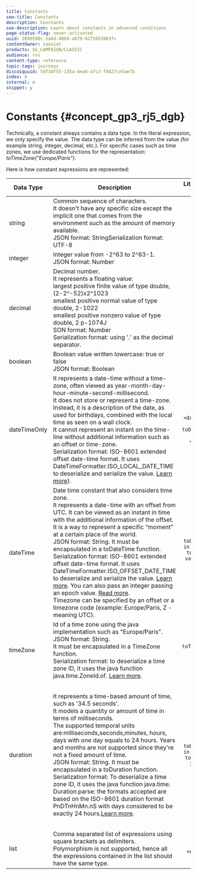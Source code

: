 ```yaml
---
title: Constants
seo-title: Constants
description: Constants
seo-description: Learn about constants in advanced conditions
page-status-flag: never-activated
uuid: 269d590c-5a6d-40b9-a879-02f5033863fc
contentOwner: sauviat
products: SG_CAMPAIGN/CLASSIC
audience: rns
content-type: reference
topic-tags: journeys
discoiquuid: 5df34f55-135a-4ea8-afc2-f9427ce5ae7b
index: n
internal: n
snippet: y
---
```


# Constants {#concept_gp3_rj5_dgb}

Technically, a constant always contains a data type. In the literal expression, we only specify the value. The data type can be inferred from the value (for example string, integer, decimal, etc.). For specific cases such as time zones, we use dedicated functions for the representation: _toTimeZone("Europe/Paris")_.

Here is how constant expressions are represented:

|Data Type|Description|Literal Representation &nbsp; &nbsp; &nbsp; &nbsp; &nbsp; &nbsp; &nbsp; &nbsp;|Example|
|---|---|:-------------:|:----------:|
|string|Common sequence of characters.<br/> It doesn't have any specific size except the implicit one that comes from the environment such as the amount of memory available.<br/>JSON format: StringSerialization format: UTF-8|`"<value>"`<br/>`'<value>'`|`"hello world"`<br/> `'hello world'`|
|integer|Integer value from -2^63 to 2^63-1.<br/>JSON format: Number|`<integer value>`|42|
|decimal|Decimal number.<br/> It represents a floating value:<br/>largest positive finite value of type double, (2-2^-52)x2^1023<br/>smallest positive normal value of type double, 2-1022<br/>smallest positive nonzero value of type double, 2 p-1074J<br/>SON format: Number<br/>Serialization format: using '.' as the decimal separator.|`<integer value>.<integer value>`|`3.14`|
|boolean|Boolean value written lowercase: true or false<br/>JSON format: Boolean|`true` <br/>`false`|`true`|
|dateTimeOnly|It represents a date-time without a time-zone, often viewed as year-month-day-hour-minute-second-millisecond.<br/>It does not store or represent a time-zone. Instead, it is a description of the date, as used for birthdays, combined with the local time as seen on a wall clock. <br/>It cannot represent an instant on the time-line without additional information such as an offset or time-zone.<br/>Serialization format: ISO-8601 extended offset date-time format. It uses DateTimeFormatter.ISO_LOCAL_DATE_TIME to deserialize and serialize the value. [Learn more](https://docs.oracle.com/javase/8/docs/api/java/time/format/DateTimeFormatter.html#ISO_LOCAL_DATE_TIME)).|`toDateTimeOnly("<dateTimeOnly in ISO-8601 format>")`<br/>`toDateTimeOnly(<year>, <month>, <day>, <hour>, <minute>, <second>)`|`toDateTimeOnly("1977-04-22T06:00:00")`<br/>`toDateTimeOnly(1977, 4, 22, 6, 0, 0")`Examples of serialized dateTimeOnly:`2011-12-03T15:15:30`<br/>`2011-12-03T15:15:30.123`|
|dateTime|Date time constant that also considers time zone.<br/>It represents a date-time with an offset from UTC. It can be viewed as an instant in time with the additional information of the offset. It is a way to represent a specific “moment” at a certain place of the world.<br/>JSON format: String. It must be encapsulated in a toDateTime function.<br/>Serialization format: ISO-8601 extended offset date-time format. It uses DateTimeFormatter.ISO_OFFSET_DATE_TIME to deserialize and serialize the value. [Learn more](https://docs.oracle.com/javase/8/docs/api/java/time/format/DateTimeFormatter.html#ISO_OFFSET_DATE_TIME). You can also pass an integer passing an epoch value. [Read more](https://www.epochconverter.com/).<br/>Timezone can be specified by an offset or a timezone code (example: Europe/Paris, Z - meaning UTC).|`toDateTime("<dateTime in ISO-8601 format>")`<br/>`toDateTime(<integer value of an epoch in milliseconds>)`|toDateTime("1977-04-22T06:00:00Z")<br/>toDateTime("2011-12-03T15:15:30Z")<br/>toDateTime("2011-12-03T15:15:30.123Z")<br/>toDateTime("2011-12-03T15:15:30.123+02:00")<br/>toDateTime("2011-12-03T15:15:30.123-00:20")<br/>toDateTime(1560762190189)|
|timeZone|Id of a time zone using the java implementation such as "Europe/Paris".<br/>JSON format: String.<br/> It must be encapsulated in a TimeZone function.<br/>Serialization format: to deserialize a time zone ID, it uses the java function java.time.ZoneId.of. [Learn more](https://docs.oracle.com/javase/8/docs/api/java/time/ZoneId.html#of-java.lang.String-).|`toTimeZone("<time zone id>"`)|toTimeZone("Europe/Paris")|
|duration|It represents a time-based amount of time, such as '34.5 seconds'.<br/> It models a quantity or amount of time in terms of milliseconds.<br/>The supported temporal units are:milliseconds,seconds,minutes, hours, days with one day equals to 24 hours. Years and months are not supported since they're not a fixed amount of time.<br/> JSON format: String. It must be encapsulated in a toDuration function.<br/>Serialization format: To deserialize a time zone ID, it uses the java function java.time.<br/>Duration.parse: the formats accepted are based on the ISO-8601 duration format PnDTnHnMn.nS with days considered to be exactly 24 hours.[Learn more](https://docs.oracle.com/javase/8/docs/api/java/time/Duration.html#parse-java.lang.CharSequence-).|`toDuration("<duration in ISO-8601 format>")`<br/>`toDuration(<duration in milliseconds>)`|`toDuration("PT5S") // 5 seconds`<br/>`toDuration(500) // 500mstoDuration("PT20.345S") -- parses as "20.345 seconds"`<br/>`toDuration("PT15M")     -- parses as "15 minutes" (where a minute is 60 seconds)`<br/>`toDuration("PT10H")     -- parses as "10 hours" (where an hour is 3600 seconds)`<br/>`toDuration("P2D")       -- parses as "2 days" (where a day is 24 hours or 86400 seconds)`<br/>`toDuration("P2DT3H4M")  -- parses as "2 days, 3 hours and 4 minutes"`<br/>`toDuration("P-6H3M")    -- parses as "-6 hours and +3 minutes"`<br/>`toDuration("-P6H3M")    -- parses as "-6 hours and -3 minutes"`<br/>`toDuration("-P-6H+3M")  -- parses as "+6 hours and -3 minutes"`|
|list|Comma separated list of expressions using square brackets as delimiters. <br/>Polymorphism is not supported, hence all the expressions contained in the list should have the same type.|`[<expression>, <expression>, ... ]`|["value1","value2"]<br/>[3,5]<br/>[toDuration(500),toDuration(800)]|
